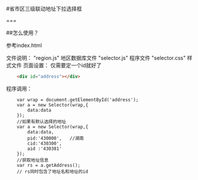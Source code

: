 #省市区三级联动地址下拉选择框

===

##怎么使用？

参考index.html

文件说明： 
	"region.js" 地区数据库文件
	"selector.js" 程序文件
    "selector.css" 样式文件
页面设置：
    仅需要定一个id就好了
```html
	<div id="address"></div>
```
程序调用：
```javascipt
	var wrap = document.getElementById('address');
	var a = new Selector(wrap,{
		data:data
	});
	//如果有默认选择的地址
	var a = new Selector(wrap,{
		data:data,
		pid:'430000',	//湖南
		cid:'430300',
		aid :'430381'
	});
	//获取地址信息
	var rs = a.getAddress();
	// rs同时包含了地址名和地址的id
```